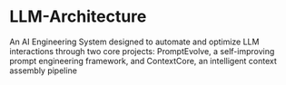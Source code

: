 # LLM-Architecture
An AI Engineering System designed to automate and optimize LLM interactions through two core projects: PromptEvolve, a self-improving prompt engineering framework, and ContextCore, an intelligent context assembly pipeline
